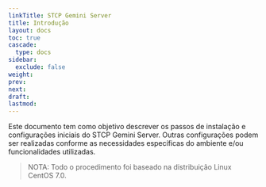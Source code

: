 ```yaml
---
linkTitle: STCP Gemini Server
title: Introdução
layout: docs
toc: true
cascade:
  type: docs
sidebar:
  exclude: false
weight:
prev:
next:
draft:
lastmod:
---
```

Este documento tem como objetivo descrever os passos de instalação e configurações iniciais do STCP Gemini Server. Outras configurações podem ser realizadas conforme as necessidades específicas do ambiente e/ou funcionalidades utilizadas.

> NOTA: Todo o procedimento foi baseado na distribuição Linux CentOS 7.0.
